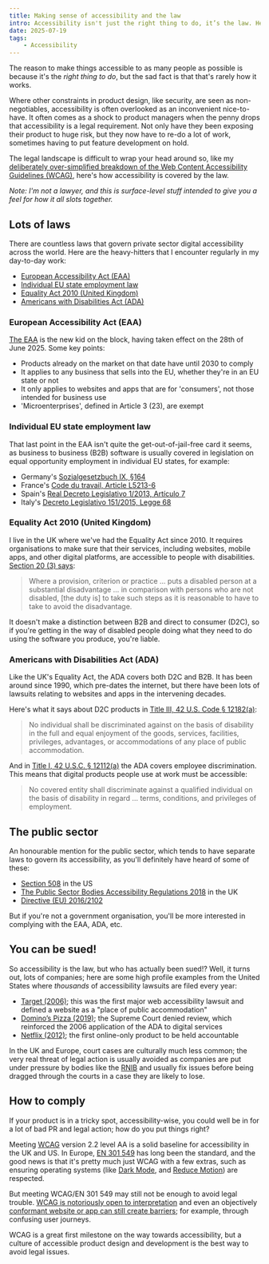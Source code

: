 ```yaml
---
title: Making sense of accessibility and the law
intro: Accessibility isn't just the right thing to do, it’s the law. Here's how the law applies to digital products, in plain English.
date: 2025-07-19
tags:
    - Accessibility
---
```


The reason to make things accessible to as many people as possible is because it's the *right thing to do*, but the sad fact is that that's rarely how it works.

Where other constraints in product design, like security, are seen as non-negotiables, accessibility is often overlooked as an inconvenient nice-to-have. It often comes as a shock to product managers when the penny drops that accessibility is a legal requirement. Not only have they been exposing their product to huge risk, but they now have to re-do a lot of work, sometimes having to put feature development on hold.

The legal landscape is difficult to wrap your head around so, like my [deliberately over-simplified breakdown of the Web Content Accessibility Guidelines (WCAG)](/blog/wcag-but-in-language-i-can-understand), here's how accessibility is covered by the law.

<i>Note: I'm not a lawyer, and this is surface-level stuff intended to give you a feel for how it all slots together.</i>


## Lots of laws

There are countless laws that govern private sector digital accessibility across the world. Here are the heavy-hitters that I encounter regularly in my day-to-day work:

- [European Accessibility Act (EAA)](#european-accessibility-act-eaa)
- [Individual EU state employment law](#individual-eu-state-employment-law)
- [Equality Act 2010 (United Kingdom)](#equality-act-2010-united-kingdom)
- [Americans with Disabilities Act (ADA)](#americans-with-disabilities-act-ada)

### European Accessibility Act (EAA)

[The EAA](https://eur-lex.europa.eu/eli/dir/2019/882/oj#tit_1) is the new kid on the block, having taken effect on the 28th of June 2025. Some key points:

- Products already on the market on that date have until 2030 to comply
- It applies to any business that sells into the EU, whether they're in an EU state or not
- It only applies to websites and apps that are for 'consumers', not those intended for business use
- 'Microenterprises', defined in Article 3 (23), are exempt

### Individual EU state employment law

That last point in the EAA isn't quite the get-out-of-jail-free card it seems, as business to business (B2B) software is usually covered in legislation on equal opportunity employment in individual EU states, for example:

- Germany's [Sozialgesetzbuch IX, §164](https://www.gesetze-im-internet.de/sgb_9_2018/__164.html)
- France's [Code du travail, Article L5213-6](https://www.legifrance.gouv.fr/codes/article_lc/LEGIARTI000048589854)
- Spain's [Real Decreto Legislativo 1/2013, Artículo 7](https://www.boe.es/buscar/act.php?id=BOE-A-2013-12632#a7)
- Italy's [Decreto Legislativo 151/2015, Legge 68](https://www.normattiva.it/uri-res/N2Ls?urn:nir:stato:legge:1999;68)

### Equality Act 2010 (United Kingdom)

I live in the UK where we've had the Equality Act since 2010. It requires organisations to make sure that their services, including websites, mobile apps, and other digital platforms, are accessible to people with disabilities. [Section 20 (3) says](https://www.legislation.gov.uk/ukpga/2010/15/section/20):

> Where a provision, criterion or practice … puts a disabled person at a substantial disadvantage … in comparison with persons who are not disabled, [the duty is] to take such steps as it is reasonable to have to take to avoid the disadvantage.

It doesn't make a distinction between B2B and direct to consumer (D2C), so if you're getting in the way of disabled people doing what they need to do using the software you produce, you're liable.


### Americans with Disabilities Act (ADA)

Like the UK's Equality Act, the ADA covers both D2C and B2B. It has been around since 1990, which pre-dates the internet, but there have been lots of lawsuits relating to websites and apps in the intervening decades.

Here's what it says about D2C products in [Title III, 42 U.S. Code § 12182(a)](https://www.law.cornell.edu/uscode/text/42/12182):

> No individual shall be discriminated against on the basis of disability in the full and equal enjoyment of the goods, services, facilities, privileges, advantages, or accommodations of any place of public accommodation.

And in [Title I, 42 U.S.C. § 12112(a)](https://www.law.cornell.edu/uscode/text/42/12112) the ADA covers employee discrimination. This means that digital products people use at work must be accessible:

> No covered entity shall discriminate against a qualified individual on the basis of disability in regard … terms, conditions, and privileges of employment.


## The public sector

An honourable mention for the public sector, which tends to have separate laws to govern its accessibility, as you'll definitely have heard of some of these:

- [Section 508](https://www.section508.gov) in the US
- [The Public Sector Bodies Accessibility Regulations 2018](https://www.legislation.gov.uk/uksi/2018/952/made) in the UK
- [Directive (EU) 2016/2102](https://eur-lex.europa.eu/eli/dir/2016/2102/oj/eng)

But if you're not a government organisation, you'll be more interested in complying with the EAA, ADA, etc.


## You can be sued!

So accessibility is the law, but who has actually been sued!? Well, it turns out, lots of companies; here are some high profile examples from the United States where *thousands* of accessibility lawsuits are filed every year:

- [Target (2006)](https://en.wikipedia.org/wiki/National_Federation_of_the_Blind_v._Target_Corp); this was the first major web accessibility lawsuit and defined a website as a "place of public accommodation"
- [Domino’s Pizza (2019)](https://www.boia.org/blog/the-robles-v.-dominos-settlement-and-why-it-matters); the Supreme Court denied review, which reinforced the 2006 application of the ADA to digital services
- [Netflix (2012)](https://dredf.org/nad-v-netflix/); the first online-only product to be held accountable

In the UK and Europe, court cases are culturally much less common; the very real threat of legal action is usually avoided as companies are put under pressure by bodies like the [RNIB](https://www.rnib.org.uk) and usually fix issues before being dragged through the courts in a case they are likely to lose.


## How to comply

If your product is in a tricky spot, accessibility-wise, you could well be in for a lot of bad PR and legal action; how do you put things right?

Meeting [WCAG](https://www.w3.org/TR/WCAG/) version 2.2 level AA is a solid baseline for accessibility in the UK and US. In Europe, [EN 301 549](https://www.etsi.org/deliver/etsi_en/301500_301599/301549/03.02.01_60/en_301549v030201p.pdf) has long been the standard, and the good news is that it's pretty much just WCAG with a few extras, such as ensuring operating systems (like [Dark Mode](/blog/dark-mode-websites-on-macos-mojave), and [Reduce Motion](/blog/reducing-motion)) are respected.

But meeting WCAG/EN 301 549 may still not be enough to avoid legal trouble. [WCAG is notoriously open to interpretation](/blog/erring-on-the-side-of-caution) and even an objectively [conformant website or app can still create barriers](/blog/accessibility-doesnt-stop-at-wcag-compliance); for example, through confusing user journeys.

WCAG is a great first milestone on the way towards accessibility, but a culture of accessible product design and development is the best way to avoid legal issues.
